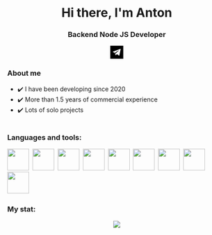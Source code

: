 <!-- <div id="header" align="center"> -->
<div align="center">
  <h1>Hi there, I'm Anton</h1>
  <h3>Backend Node JS Developer</h3>
  <a href="https://t.me/ku399">
    <svg width="30px" version="1.1" id="Capa_1" xmlns="http://www.w3.org/2000/svg" xmlns:xlink="http://www.w3.org/1999/xlink" x="0px" y="0px" viewBox="0 0 242.667 242.667" style="enable-background:new 0 0 242.667 242.667;" xml:space="preserve"><path d="M162.443,86.061l-54.044,50.235c-1.899,1.765-3.126,4.135-3.473,6.704l-1.839,13.641c-0.245,1.82-2.806,2.003-3.308,0.237 l-7.08-24.875c-0.808-2.839,0.37-5.87,2.883-7.418l65.484-40.334C162.241,83.528,163.454,85.121,162.443,86.061z M242.667,0v242.667 H0V0H242.667z M188.665,58.301l-137.51,53.047c-3.39,1.308-3.364,6.114,0.04,7.385L84.7,131.24l12.97,41.708 c0.831,2.671,4.099,3.656,6.267,1.888l18.677-15.226c1.958-1.596,4.744-1.674,6.788-0.19l33.689,24.459 c2.319,1.684,5.604,0.414,6.187-2.392l24.675-118.699C194.59,59.727,191.583,57.175,188.665,58.301z"/></svg>
  </a>
</div>

<h3>About me</h3>

-   ✔️ I have been developing since 2020
-   ✔️ More than 1.5 years of commercial experience
-   ✔️ Lots of solo projects

<h1></h1>
<h3>Languages and tools: </h3>

<img width="50px" src="https://cdn.jsdelivr.net/gh/devicons/devicon@latest/icons/javascript/javascript-original.svg" />&nbsp;
<img width="50px" src="https://cdn.jsdelivr.net/gh/devicons/devicon@latest/icons/typescript/typescript-original.svg" />&nbsp;
<img width="50px" src="https://cdn.jsdelivr.net/gh/devicons/devicon@latest/icons/nodejs/nodejs-original.svg" />&nbsp;
<img width="50px" src="https://cdn.jsdelivr.net/gh/devicons/devicon@latest/icons/nestjs/nestjs-original.svg" />&nbsp;
<img width="50px" src="https://cdn.jsdelivr.net/gh/devicons/devicon@latest/icons/express/express-original.svg" />&nbsp;
<img width="50px" src="https://cdn.jsdelivr.net/gh/devicons/devicon@latest/icons/mongodb/mongodb-original.svg" />&nbsp;
<img width="50px" src="https://cdn.jsdelivr.net/gh/devicons/devicon@latest/icons/postgresql/postgresql-original.svg" />&nbsp;
<img width="50px" src="https://cdn.jsdelivr.net/gh/devicons/devicon@latest/icons/prisma/prisma-original.svg" />&nbsp;
<img width="50px" src="https://cdn.jsdelivr.net/gh/devicons/devicon@latest/icons/git/git-original.svg" />&nbsp;

<h3>My stat: </h3>
<div align="center">
<img src="https://github-profile-summary-cards.vercel.app/api/cards/profile-details?username=Ku39&theme=discord_old_blurple"/>
</div>

